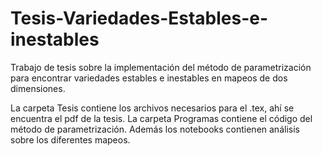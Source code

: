 # Tesis-Variedades-Estables-e-inestables
Trabajo de tesis sobre la implementación del método de parametrización para encontrar variedades estables e inestables en mapeos de dos dimensiones.

La carpeta Tesis contiene los archivos necesarios para el .tex, ahí se encuentra el pdf de la tesis. 
La carpeta Programas contiene el código del método de parametrización. Además los notebooks contienen análisis sobre los diferentes mapeos. 
